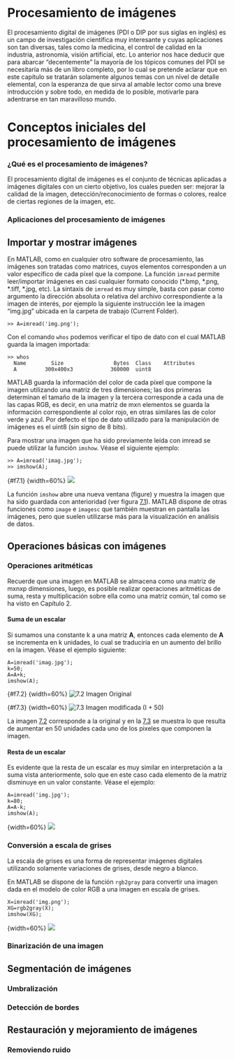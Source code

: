 # Procesamiento de imágenes

El procesamiento digital de imágenes (PDI o DIP por sus siglas en
inglés) es un campo de investigación científica muy interesante y cuyas
aplicaciones son tan diversas, tales como la medicina, el control de
calidad en la industria, astronomía, visión artificial, etc. Lo anterior
nos hace deducir que para abarcar “decentemente” la mayoría de los
tópicos comunes del PDI se necesitaría más de un libro completo, por lo
cual se pretende aclarar que en este capítulo se tratarán solamente
algunos temas con un nivel de detalle elemental, con la esperanza de que
sirva al amable lector como una breve introducción y sobre todo, en
medida de lo posible, motivarle para adentrarse en tan maravilloso
mundo.

# Conceptos iniciales del procesamiento de imágenes

### ¿Qué es el procesamiento de imágenes?

El procesamiento digital de imágenes es el conjunto de técnicas
aplicadas a imágenes digitales con un cierto objetivo, los cuales pueden
ser: mejorar la calidad de la imagen, detección/reconocimiento de formas
o colores, realce de ciertas regiones de la imagen, etc.

### Aplicaciones del procesamiento de imágenes

## Importar y mostrar imágenes

En MATLAB, como en cualquier otro software de procesamiento, las
imágenes son tratadas como matrices, cuyos elementos corresponden a un
valor especifico de cada píxel que la compone. La función `imread`
permite leer/importar imágenes en casi cualquier formato conocido
(*.bmp, *.png, *.tiff, *.jpg, etc). La sintaxis de `imread` es muy
simple, basta con pasar como argumento la dirección absoluta o relativa
del archivo correspondiente a la imagen de interés, por ejemplo la
siguiente instrucción lee la imagen “img.jpg” ubicada en la carpeta de
trabajo (Current Folder).

    >> A=imread('img.png');

Con el comando `whos` podemos verificar el tipo de dato con el cual
MATLAB guarda la imagen importada:

    >> whos
      Name        Size                Bytes  Class    Attributes
      A         300x400x3            360000  uint8    

MATLAB guarda la información del color de cada píxel que compone la
imagen utilizando una matriz de tres dimensiones; las dos primeras
determinan el tamaño de la imagen y la tercera corresponde a cada una de
las capas RGB, es decir, en una matriz de mxn elementos se guarda la
información correspondiente al color rojo, en otras similares las de
color verde y azul. Por defecto el tipo de dato utilizado para la
manipulación de imágenes es el uint8 (sin signo de 8 bits).

Para mostrar una imagen que ha sido previamente leída con imread se
puede utilizar la función `imshow`. Véase el siguiente ejemplo:

    >> A=imread('imag.jpg');
    >> imshow(A);

{#f7.1}
{width=60%}
![](images/ch7/holland_imshow.png)

La función `imshow` abre una nueva ventana (figure) y muestra la imagen
que ha sido guardada con anterioridad (ver figura [7.1](#f7.1)). MATLAB dispone
de otras funciones como `image` e `imagesc` que también muestran en
pantalla las imágenes, pero que suelen utilizarse más para la
visualización en análisis de datos.

## Operaciones básicas con imágenes

### Operaciones aritméticas

Recuerde que una imagen en MATLAB se almacena como una matriz de mxnxp
dimensiones, luego, es posible realizar operaciones aritméticas de suma,
resta y multiplicación sobre ella como una matriz común, tal como se ha
visto en Capítulo 2.

#### Suma de un escalar

Si sumamos una constante k a una matriz **A**, entonces cada elemento de
**A** se incrementa en k unidades, lo cual se traduciría en un aumento
del brillo en la imagen. Véase el ejemplo siguiente:

    A=imread('imag.jpg');
    k=50;
    A=A+k;
    imshow(A);

{#f7.2}
{width=60%}
![7.2 Imagen Original](images/ch7/holland_original.png)

{#f7.3}
{width=60%}
![7.3 Imagen modificada (I + 50)](images/ch7/holland_mas50.png)

La imagen [7.2](#f7.2) corresponde a la original y en la [7.3](#f7.3) se muestra lo que
resulta de aumentar en 50 unidades cada uno de los pixeles que componen
la imagen.

#### Resta de un escalar

Es evidente que la resta de un escalar es muy similar en interpretación
a la suma vista anteriormente, solo que en este caso cada elemento de la
matriz disminuye en un valor constante. Véase el ejemplo:

    A=imread('img.jpg');
    k=80;
    A=A-k;
    imshow(A);

{width=60%}
![](images/ch7/holland_menos50.png)

### Conversión a escala de grises

La escala de grises es una forma de representar imágenes digitales
utilizando solamente variaciones de grises, desde negro a blanco.

En MATLAB se dispone de la función `rgb2gray` para convertir una imagen
dada en el modelo de color RGB a una imagen en escala de grises.

    X=imread('img.png');
    XG=rgb2gray(X);
    imshow(XG);

{width=60%}
![](images/ch7/holland_gris.png)

### Binarización de una imagen

## Segmentación de imágenes

### Umbralización

### Detección de bordes

## Restauración y mejoramiento de imágenes

### Removiendo ruido

